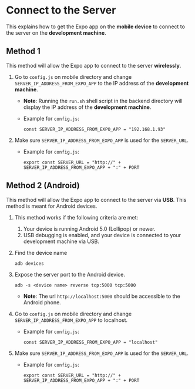 # Connect to the Server

This explains how to get the Expo app on the **mobile device** to connect to the server on the **development machine**.

## Method 1

This method will allow the Expo app to connect to the server **wirelessly**.

1. Go to `config.js` on mobile directory and change `SERVER_IP_ADDRESS_FROM_EXPO_APP` to the IP address of the **development machine**. 
    - **Note**: Running the `run.sh` shell script in the backend directory will display the IP address of the **development machine**.

    - Example for `config.js`:
        ```
        const SERVER_IP_ADDRESS_FROM_EXPO_APP = "192.168.1.93"
        ```

2. Make sure `SERVER_IP_ADDRESS_FROM_EXPO_APP` is used for the `SERVER_URL`.

    - Example for `config.js`:
        ```
        export const SERVER_URL = "http://" + SERVER_IP_ADDRESS_FROM_EXPO_APP + ":" + PORT
        ```

## Method 2 (Android)

This method will allow the Expo app to connect to the server via **USB**. This method is meant for Android devices.

1. This method works if the following criteria are met:
    1. Your device is running Android 5.0 (Lollipop) or newer.
    2. USB debugging is enabled, and your device is connected to your development machine via USB.

2. Find the device name
    ```
    adb devices
    ```

3. Expose the server port to the Android device.
    ```
    adb -s <device name> reverse tcp:5000 tcp:5000
    ```

    - **Note**: The url `http://localhost:5000` should be accessible to the Android phone.

4. Go to `config.js` on mobile directory and change `SERVER_IP_ADDRESS_FROM_EXPO_APP` to localhost.

    - Example for `config.js`:
        ```
        const SERVER_IP_ADDRESS_FROM_EXPO_APP = "localhost"
        ```

5. Make sure `SERVER_IP_ADDRESS_FROM_EXPO_APP` is used for the `SERVER_URL`.

    - Example for `config.js`:
        ```
        export const SERVER_URL = "http://" + SERVER_IP_ADDRESS_FROM_EXPO_APP + ":" + PORT
        ```
